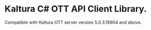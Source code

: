 # Kaltura C# OTT API Client Library.
Compatible with Kaltura OTT server version 5.0.3.19904 and above.
